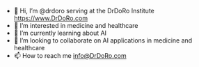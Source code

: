 - 👋 Hi, I’m @drdoro serving at the DrDoRo Institute https://www.DrDoRo.com 
- 👀 I’m interested in medicine and healthcare
- 🌱 I’m currently learning about AI
- 💞️ I’m looking to collaborate on AI applications in medicine and healthcare
- 📫 How to reach me info@DrDoRo.com 

<!---
drdoro/drdoro is a ✨ special ✨ repository because its `README.md` (this file) appears on your GitHub profile.
You can click the Preview link to take a look at your changes.
--->
